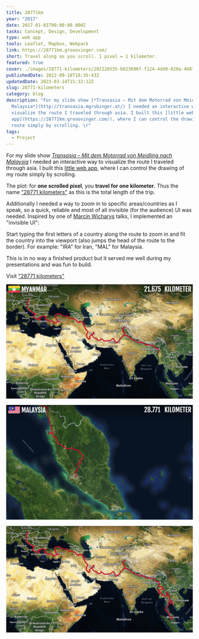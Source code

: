 ```yaml
---
title: 28771km
year: "2017"
date: 2017-01-01T00:00:00.000Z
tasks: Concept, Design, Development
type: web app
tools: Leaflet, Mapbox, Webpack
link: https://28771km.grooovinger.com/
short: Travel along as you scroll. 1 pixel = 1 kilometer.
featured: true
cover: ./images/28771-kilometers/202228535-b623696f-f124-4dd9-820a-4687aa321dd8.jpg
publishedDate: 2022-09-18T18:35:43Z
updatedDate: 2023-03-14T15:32:12Z
slug: 28771-kilometers
category: blog
description: "For my slide show [*Transasia – Mit dem Motorrad von Meidling nach
  Malaysia*](http://transasia.mgrubinger.at/) I needed an interactive way to
  visualize the route I traveled through asia. I built this [little web
  app](https://28771km.grooovinger.com/), where I can control the drawing of my
  route simply by scrolling. \r"
tags:
  - Project
---
```




For my slide show [*Transasia – Mit dem Motorrad von Meidling nach Malaysia*](http://transasia.mgrubinger.at/) I needed an interactive way to visualize the route I traveled through asia. I built this [little web app](https://28771km.grooovinger.com/), where I can control the drawing of my route simply by scrolling.

The plot: for **one scrolled pixel**, you **travel for one kilometer**. Thus the name ["28771 kilometers"](https://28771km.grooovinger.com/) as this is the total length of the trip.

Additionally I needed a way to zoom in to specific areas/countries as I speak, so a quick, reliable and most of all invisible (for the audience) UI was needed. Inspired by one of [Marcin Wicharys](https://twitter.com/mwichary) talks, I implemented an "invisible UI":

Start typing the first letters of a country along the route to zoom in and fit the country into the viewport (also jumps the head of the route to the border). For example: "IRA" for Iran, "MAL" for Malaysia.

This is in no way a finished product but it served me well during my presentations and was fun to build.

Visit ["28771 kilometers"](https://28771km.grooovinger.com/)

![28771km_01](./images/28771-kilometers/202228535-b623696f-f124-4dd9-820a-4687aa321dd8.jpg)

![28771km_02](./images/28771-kilometers/202228605-95b5240b-5613-4594-ad4a-14ece003d1de.jpg)

![28771km_03](./images/28771-kilometers/202228617-b8a9ad9b-d4d7-4e99-981a-28d808332839.jpg)
